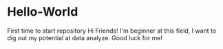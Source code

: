 # Hello-World
First time to start repository
Hi Friends!
I'm beginner at this field, I want to dig out my potential at data analyze.
Good luck for me!
